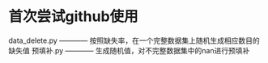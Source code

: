 # 首次尝试github使用
data_delete.py ———— 按照缺失率，在一个完整数据集上随机生成相应数目的缺失值 
预填补.py ———— 生成随机值，对不完整数据集中的nan进行预填补 
